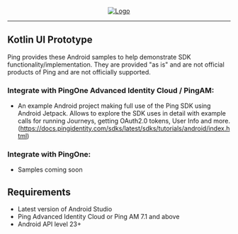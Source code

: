 <p align="center">
  <a href="https://github.com/ForgeRock/sdk-sample-apps">
    <img src="https://cdn.forgerock.com/logo/interim/Logo-PingIdentity-ForgeRock-Hor-FullColor.svg" alt="Logo">
  </a>
  <hr/>
</p>

## Kotlin UI Prototype

Ping provides these Android samples to help demonstrate SDK functionality/implementation. They are provided "as is" and are not official products of Ping and are not officially supported.

### Integrate with PingOne Advanced Identity Cloud / PingAM:

- An example Android project making full use of the Ping SDK using Android Jetpack. Allows to explore the SDK uses in detail with example calls for running Journeys, getting OAuth2.0 tokens, User Info and more. 
  (https://docs.pingidentity.com/sdks/latest/sdks/tutorials/android/index.html)


### Integrate with PingOne:

- Samples coming soon

## Requirements

- Latest version of Android Studio
- Ping Advanced Identity Cloud or Ping AM 7.1 and above
- Android API level 23+

